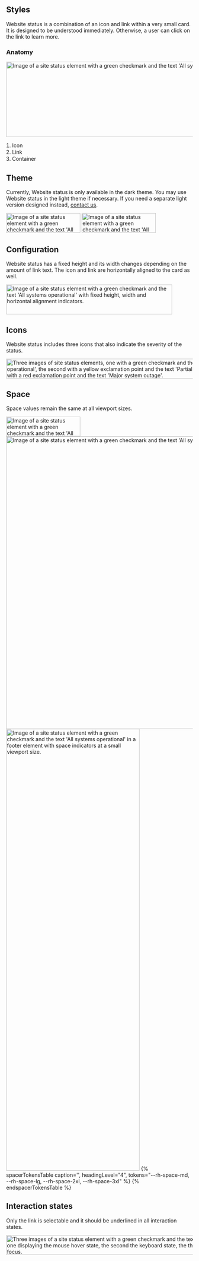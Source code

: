 <style data-helmet>
  figure {
    margin: 0;
  }
  figcaption ol {
    font-size: var(--rh-font-size-body-text-sm, 0.875rem);
    font-weight: var(--rh-font-weight-body-text-regular, 400);
    line-height: var(--rh-line-height-heading, 1.3);
    padding-inline-start: var(--rh-space-lg, 16px);
  }
  figure .example {
    margin-bottom: var(--rh-space-lg, 16px);
  }

  figure .example + figcaption {
    margin-bottom: var(--rh-space-4xl, 64px);
  }

  .example {
    width: 100%;
  }

  .example + .example {
    margin-top: unset;
    margin-block-start: unset;
  }
</style>


## Styles

Website status is a combination of an icon and link within a very small card. It is designed to be understood immediately. Otherwise, a user can click on the link to learn more.

### Anatomy

<figure>
  <uxdot-example color-palette="darkest">
    <img src="../site-status-anatomy.svg"
        alt="Image of a site status element with a green checkmark and the text 'All systems operational'"
        width="1000"
        height="203">
  </uxdot-example>
  <figcaption>
    <ol>
      <li>Icon</li>
      <li>Link</li>
      <li>Container</li>
    </ol>
  </figcaption>
</figure>


## Theme

Currently, Website status is only available in the dark theme. You may use Website status in the light theme if necessary. If you need a separate light version designed instead, [contact us](https://github.com/RedHat-UX/red-hat-design-system/discussions).


<div class="grid sm-two-columns">
  <uxdot-example color-palette="darkest" width-adjustment="200px">
    <img src="../site-status-theme.svg"
        alt="Image of a site status element with a green checkmark and the text 'All systems operational on a dark background'"
        width="200"
        height="53">
  </uxdot-example>

  <uxdot-example width-adjustment="200px">
    <img src="../site-status-theme.svg"
        alt="Image of a site status element with a green checkmark and the text 'All systems operational on a light background'"
        width="200"
        height="53">
  </uxdot-example>
</div>


## Configuration

Website status has a fixed height and its width changes depending on the amount of link text. The icon and link are horizontally aligned to the card as well.

<uxdot-example color-palette="darkest" width-adjustment="448px">
  <img src="../site-status-configuration.svg"
        alt="Image of a site status element with a green checkmark and the text 'All systems operational' with fixed height, width and horizontal alignment indicators."
        width="448"
        height="80">
</uxdot-example>


## Icons

Website status includes three icons that also indicate the severity of the status.

<uxdot-example color-palette="darkest" width-adjustment="707px">
  <img src="../site-status-icons.svg"
        alt="Three images of site status elements, one with a green checkmark and the text 'All systems operational', the second with a yellow exclamation point and the text 'Partial system outage', and the third with a red exclamation point and the text 'Major system outage'."
        width="707"
        height="53">
</uxdot-example>


## Space

Space values remain the same at all viewport sizes.

<uxdot-example color-palette="darkest" width-adjustment="200px">
  <img src="../site-status-space.svg"
        alt="Image of a site status element with a green checkmark and the text 'All systems operational' with space indicators."
        width="200"
        height="53">
</uxdot-example>

<uxdot-example variant="full" no-border alignment="left" width-adjustment="992px">
  <img src="../site-status-footer.svg"
        alt="Image of a site status element with a green checkmark and the text 'All systems operational' in a footer element with space indicators."
        width="992"
        height="789">
</uxdot-example>

<uxdot-example  variant="full" no-border alignment="left" width-adjustment="360px">
  <img src="../site-status-footer-mobile.svg"
        alt="Image of a site status element with a green checkmark and the text 'All systems operational' in a footer element with space indicators at a small viewport size."
        width="360"
        height="1191">
</uxdot-example>


<rh-table>
{% spacerTokensTable 
    caption='',
    headingLevel="4",
    tokens="--rh-space-md, --rh-space-lg, --rh-space-2xl, --rh-space-3xl" %}
{% endspacerTokensTable %}
</rh-table>


## Interaction states

Only the link is selectable and it should be underlined in all interaction states.

<uxdot-example color-palette="darkest" width-adjustment="728px">
  <img src="../site-status-interaction-states.svg"
        alt="Three images of a site status element with a green checkmark and the text 'All systems operational' first one displaying the mouse hover state, the second the keyboard state, the third a combination of hover and focus."
        width="728"
        height="53">
</uxdot-example>
